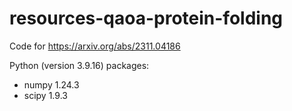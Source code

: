 # resources-qaoa-protein-folding
Code for https://arxiv.org/abs/2311.04186


Python (version 3.9.16) packages:
- numpy                     1.24.3
- scipy                     1.9.3
